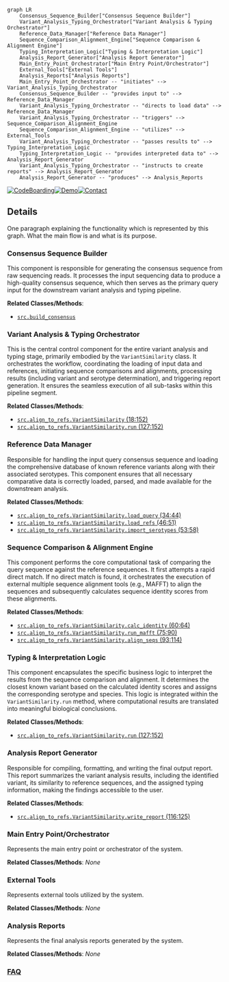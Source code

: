 ```mermaid
graph LR
    Consensus_Sequence_Builder["Consensus Sequence Builder"]
    Variant_Analysis_Typing_Orchestrator["Variant Analysis & Typing Orchestrator"]
    Reference_Data_Manager["Reference Data Manager"]
    Sequence_Comparison_Alignment_Engine["Sequence Comparison & Alignment Engine"]
    Typing_Interpretation_Logic["Typing & Interpretation Logic"]
    Analysis_Report_Generator["Analysis Report Generator"]
    Main_Entry_Point_Orchestrator["Main Entry Point/Orchestrator"]
    External_Tools["External Tools"]
    Analysis_Reports["Analysis Reports"]
    Main_Entry_Point_Orchestrator -- "initiates" --> Variant_Analysis_Typing_Orchestrator
    Consensus_Sequence_Builder -- "provides input to" --> Reference_Data_Manager
    Variant_Analysis_Typing_Orchestrator -- "directs to load data" --> Reference_Data_Manager
    Variant_Analysis_Typing_Orchestrator -- "triggers" --> Sequence_Comparison_Alignment_Engine
    Sequence_Comparison_Alignment_Engine -- "utilizes" --> External_Tools
    Variant_Analysis_Typing_Orchestrator -- "passes results to" --> Typing_Interpretation_Logic
    Typing_Interpretation_Logic -- "provides interpreted data to" --> Analysis_Report_Generator
    Variant_Analysis_Typing_Orchestrator -- "instructs to create reports" --> Analysis_Report_Generator
    Analysis_Report_Generator -- "produces" --> Analysis_Reports
```

[![CodeBoarding](https://img.shields.io/badge/Generated%20by-CodeBoarding-9cf?style=flat-square)](https://github.com/CodeBoarding/CodeBoarding)[![Demo](https://img.shields.io/badge/Try%20our-Demo-blue?style=flat-square)](https://www.codeboarding.org/demo)[![Contact](https://img.shields.io/badge/Contact%20us%20-%20contact@codeboarding.org-lightgrey?style=flat-square)](mailto:contact@codeboarding.org)

## Details

One paragraph explaining the functionality which is represented by this graph. What the main flow is and what is its purpose.

### Consensus Sequence Builder
This component is responsible for generating the consensus sequence from raw sequencing reads. It processes the input sequencing data to produce a high-quality consensus sequence, which then serves as the primary query input for the downstream variant analysis and typing pipeline.


**Related Classes/Methods**:

- <a href="https://github.com/pfizer-opensource/LISTT/blob/main/src/build_consensus.py" target="_blank" rel="noopener noreferrer">`src.build_consensus`</a>


### Variant Analysis & Typing Orchestrator
This is the central control component for the entire variant analysis and typing stage, primarily embodied by the `VariantSimilarity` class. It orchestrates the workflow, coordinating the loading of input data and references, initiating sequence comparisons and alignments, processing results (including variant and serotype determination), and triggering report generation. It ensures the seamless execution of all sub-tasks within this pipeline segment.


**Related Classes/Methods**:

- <a href="https://github.com/pfizer-opensource/LISTT/blob/main/src/align_to_refs.py#L18-L152" target="_blank" rel="noopener noreferrer">`src.align_to_refs.VariantSimilarity` (18:152)</a>
- <a href="https://github.com/pfizer-opensource/LISTT/blob/main/src/align_to_refs.py#L127-L152" target="_blank" rel="noopener noreferrer">`src.align_to_refs.VariantSimilarity.run` (127:152)</a>


### Reference Data Manager
Responsible for handling the input query consensus sequence and loading the comprehensive database of known reference variants along with their associated serotypes. This component ensures that all necessary comparative data is correctly loaded, parsed, and made available for the downstream analysis.


**Related Classes/Methods**:

- <a href="https://github.com/pfizer-opensource/LISTT/blob/main/src/align_to_refs.py#L34-L44" target="_blank" rel="noopener noreferrer">`src.align_to_refs.VariantSimilarity.load_query` (34:44)</a>
- <a href="https://github.com/pfizer-opensource/LISTT/blob/main/src/align_to_refs.py#L46-L51" target="_blank" rel="noopener noreferrer">`src.align_to_refs.VariantSimilarity.load_refs` (46:51)</a>
- <a href="https://github.com/pfizer-opensource/LISTT/blob/main/src/align_to_refs.py#L53-L58" target="_blank" rel="noopener noreferrer">`src.align_to_refs.VariantSimilarity.import_serotypes` (53:58)</a>


### Sequence Comparison & Alignment Engine
This component performs the core computational task of comparing the query sequence against the reference sequences. It first attempts a rapid direct match. If no direct match is found, it orchestrates the execution of external multiple sequence alignment tools (e.g., MAFFT) to align the sequences and subsequently calculates sequence identity scores from these alignments.


**Related Classes/Methods**:

- <a href="https://github.com/pfizer-opensource/LISTT/blob/main/src/align_to_refs.py#L60-L64" target="_blank" rel="noopener noreferrer">`src.align_to_refs.VariantSimilarity.calc_identity` (60:64)</a>
- <a href="https://github.com/pfizer-opensource/LISTT/blob/main/src/align_to_refs.py#L75-L90" target="_blank" rel="noopener noreferrer">`src.align_to_refs.VariantSimilarity.run_mafft` (75:90)</a>
- <a href="https://github.com/pfizer-opensource/LISTT/blob/main/src/align_to_refs.py#L93-L114" target="_blank" rel="noopener noreferrer">`src.align_to_refs.VariantSimilarity.align_seqs` (93:114)</a>


### Typing & Interpretation Logic
This component encapsulates the specific business logic to interpret the results from the sequence comparison and alignment. It determines the closest known variant based on the calculated identity scores and assigns the corresponding serotype and species. This logic is integrated within the `VariantSimilarity.run` method, where computational results are translated into meaningful biological conclusions.


**Related Classes/Methods**:

- <a href="https://github.com/pfizer-opensource/LISTT/blob/main/src/align_to_refs.py#L127-L152" target="_blank" rel="noopener noreferrer">`src.align_to_refs.VariantSimilarity.run` (127:152)</a>


### Analysis Report Generator
Responsible for compiling, formatting, and writing the final output report. This report summarizes the variant analysis results, including the identified variant, its similarity to reference sequences, and the assigned typing information, making the findings accessible to the user.


**Related Classes/Methods**:

- <a href="https://github.com/pfizer-opensource/LISTT/blob/main/src/align_to_refs.py#L116-L125" target="_blank" rel="noopener noreferrer">`src.align_to_refs.VariantSimilarity.write_report` (116:125)</a>


### Main Entry Point/Orchestrator
Represents the main entry point or orchestrator of the system.


**Related Classes/Methods**: _None_

### External Tools
Represents external tools utilized by the system.


**Related Classes/Methods**: _None_

### Analysis Reports
Represents the final analysis reports generated by the system.


**Related Classes/Methods**: _None_



### [FAQ](https://github.com/CodeBoarding/GeneratedOnBoardings/tree/main?tab=readme-ov-file#faq)